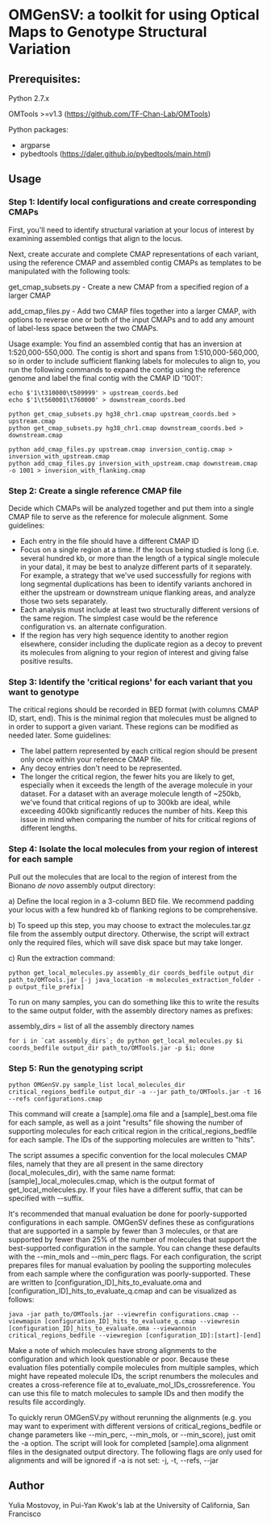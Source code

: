 # OMGenSV: a toolkit for using Optical Maps to Genotype Structural Variation

## Prerequisites:

Python 2.7.x

OMTools >=v1.3 (https://github.com/TF-Chan-Lab/OMTools)

Python packages: 
- argparse
- pybedtools (https://daler.github.io/pybedtools/main.html)

## Usage
### Step 1: Identify local configurations and create corresponding CMAPs
First, you'll need to identify structural variation at your locus of interest by examining assembled contigs that align to the locus.

Next, create accurate and complete CMAP representations of each variant, using the reference CMAP and assembled contig CMAPs as templates to be manipulated with the following tools:

get_cmap_subsets.py - Create a new CMAP from a specified region of a larger CMAP

add_cmap_files.py   - Add two CMAP files together into a larger CMAP, with options to reverse one or both of the input CMAPs and to add any amount of label-less space between the two CMAPs.

Usage example: You find an assembled contig that has an inversion at 1:520,000-550,000. The contig is short and spans from 1:510,000-560,000, so in order to include sufficient flanking labels for molecules to align to, you run the following commands to expand the contig using the reference genome and label the final contig with the CMAP ID '1001':

```
echo $'1\t310000\t509999' > upstream_coords.bed
echo $'1\t560001\t760000' > downstream_coords.bed

python get_cmap_subsets.py hg38_chr1.cmap upstream_coords.bed > upstream.cmap
python get_cmap_subsets.py hg38_chr1.cmap downstream_coords.bed > downstream.cmap

python add_cmap_files.py upstream.cmap inversion_contig.cmap > inversion_with_upstream.cmap
python add_cmap_files.py inversion_with_upstream.cmap downstream.cmap -o 1001 > inversion_with_flanking.cmap
```

### Step 2: Create a single reference CMAP file
Decide which CMAPs will be analyzed together and put them into a single CMAP file to serve as the reference for molecule alignment. Some guidelines:
  - Each entry in the file should have a different CMAP ID
  - Focus on a single region at a time. If the locus being studied is long (i.e. several hundred kb, or more than the length of a typical single molecule in your data), it may be best to analyze different parts of it separately. For example, a strategy that we've used successfully for regions with long segmental duplications has been to identify variants anchored in either the upstream or downstream unique flanking areas, and analyze those two sets separately.
  - Each analysis must include at least two structurally different versions of the same region. The simplest case would be the reference configuration vs. an alternate configuration. 
  - If the region has very high sequence identity to another region elsewhere, consider including the duplicate region as a decoy to prevent its molecules from aligning to your region of interest and giving false positive results.

### Step 3: Identify the 'critical regions' for each variant that you want to genotype
The critical regions should be recorded in BED format (with columns CMAP ID, start, end). This is the minimal region that molecules must be aligned to in order to support a given variant. These regions can be modified as needed later. Some guidelines:

  - The label pattern represented by each critical region should be present only once within your reference CMAP file. 
  - Any decoy entries don't need to be represented. 
  - The longer the critical region, the fewer hits you are likely to get, especially when it exceeds the length of the average molecule in your dataset. For a dataset with an average molecule length of ~250kb, we've found that critical regions of up to 300kb are ideal, while exceeding 400kb significantly reduces the number of hits. Keep this issue in mind when comparing the number of hits for critical regions of different lengths.

### Step 4: Isolate the local molecules from your region of interest for each sample
Pull out the molecules that are local to the region of interest from the Bionano _de novo_ assembly output directory:

a) Define the local region in a 3-column BED file. We recommend padding your locus with a few hundred kb of flanking regions to be comprehensive.

b) To speed up this step, you may choose to extract the molecules.tar.gz file from the assembly output directory. Otherwise, the script will extract only the required files, which will save disk space but may take longer.

c) Run the extraction command:
```
python get_local_molecules.py assembly_dir coords_bedfile output_dir path_to/OMTools.jar [-j java_location -m molecules_extraction_folder -p output_file_prefix]
```
To run on many samples, you can do something like this to write the results to the same output folder, with the assembly directory names as prefixes:

assembly_dirs = list of all the assembly directory names
```
for i in `cat assembly_dirs`; do python get_local_molecules.py $i coords_bedfile output_dir path_to/OMTools.jar -p $i; done
```

### Step 5: Run the genotyping script
```
python OMGenSV.py sample_list local_molecules_dir critical_regions_bedfile output_dir -a --jar path_to/OMTools.jar -t 16 --refs configurations.cmap
```

This command will create a [sample].oma file and a [sample]_best.oma file for each sample, as well as a joint "results" file showing the number of supporting molecules for each critical region in the critical_regions_bedfile for each sample. The IDs of the supporting molecules are written to "hits".

The script assumes a specific convention for the local molecules CMAP files, namely that they are all present in the same directory (local_molecules_dir), with the same name format: [sample]_local_molecules.cmap, which is the output format of get_local_molecules.py. If your files have a different suffix, that can be specified with --suffix.

It's recommended that manual evaluation be done for poorly-supported configurations in each sample. OMGenSV defines these as configurations that are supported in a sample by fewer than 3 molecules, or that are supported by fewer than 25% of the number of molecules that support the best-supported configuration in the sample. You can change these defaults with the --min_mols and --min_perc flags. For each configuration, the script prepares files for manual evaluation by pooling the supporting molecules from each sample where the configuration was poorly-supported. These are written to [configuration_ID]_hits_to_evaluate.oma and [configuration_ID]_hits_to_evaluate_q.cmap and can be visualized as follows:

```
java -jar path_to/OMTools.jar --viewrefin configurations.cmap --viewmapin [configuration_ID]_hits_to_evaluate_q.cmap --viewresin [configuration_ID]_hits_to_evaluate.oma --viewannoin critical_regions_bedfile --viewregion [configuration_ID]:[start]-[end]
```

Make a note of which molecules have strong alignments to the configuration and which look questionable or poor. Because these evaluation files potentially compile molecules from multiple samples, which might have repeated molecule IDs, the script renumbers the molecules and creates a cross-reference file at to_evaluate_mol_IDs_crossreference. You can use this file to match molecules to sample IDs and then modify the results file accordingly.

To quickly rerun OMGenSV.py without rerunning the alignments (e.g. you may want to experiment with different versions of critical_regions_bedfile or change parameters like --min_perc, --min_mols, or --min_score), just omit the -a option. The script will look for completed [sample].oma alignment files in the designated output directory. The following flags are only used for alignments and will be ignored if -a is not set: -j, -t, --refs, --jar

## Author
Yulia Mostovoy, in Pui-Yan Kwok's lab at the University of California, San Francisco
